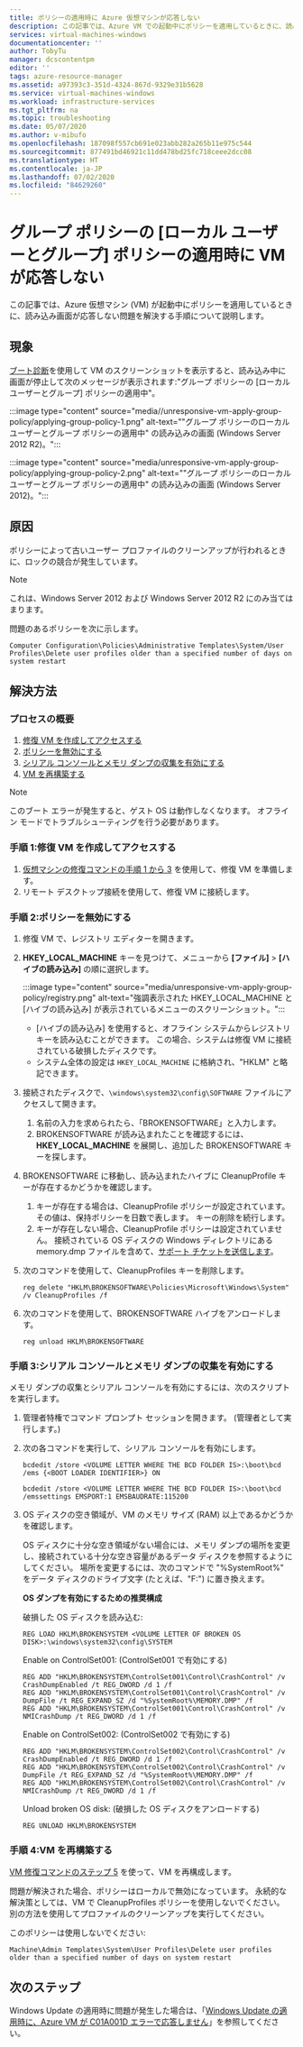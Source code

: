 ```yaml
---
title: ポリシーの適用時に Azure 仮想マシンが応答しない
description: この記事では、Azure VM での起動中にポリシーを適用しているときに、読み込み画面が応答しない問題を解決する手順について説明します。
services: virtual-machines-windows
documentationcenter: ''
author: TobyTu
manager: dcscontentpm
editor: ''
tags: azure-resource-manager
ms.assetid: a97393c3-351d-4324-867d-9329e31b5628
ms.service: virtual-machines-windows
ms.workload: infrastructure-services
ms.tgt_pltfrm: na
ms.topic: troubleshooting
ms.date: 05/07/2020
ms.author: v-mibufo
ms.openlocfilehash: 187098f557cb691e023abb282a265b11e975c544
ms.sourcegitcommit: 877491bd46921c11dd478bd25fc718ceee2dcc08
ms.translationtype: HT
ms.contentlocale: ja-JP
ms.lasthandoff: 07/02/2020
ms.locfileid: "84629260"
---
```

# <a name="vm-is-unresponsive-when-applying-group-policy-local-users-and-groups-policy"></a>グループ ポリシーの [ローカル ユーザーとグループ] ポリシーの適用時に VM が応答しない

この記事では、Azure 仮想マシン (VM) が起動中にポリシーを適用しているときに、読み込み画面が応答しない問題を解決する手順について説明します。

## <a name="symptoms"></a>現象

[ブート診断](https://docs.microsoft.com/azure/virtual-machines/troubleshooting/boot-diagnostics)を使用して VM のスクリーンショットを表示すると、読み込み中に画面が停止して次のメッセージが表示されます:"グループ ポリシーの [ローカル ユーザーとグループ] ポリシーの適用中"。

:::image type="content" source="media//unresponsive-vm-apply-group-policy/applying-group-policy-1.png" alt-text=""グループ ポリシーのローカル ユーザーとグループ ポリシーの適用中" の読み込みの画面 (Windows Server 2012 R2)。":::

:::image type="content" source="media/unresponsive-vm-apply-group-policy/applying-group-policy-2.png" alt-text=""グループ ポリシーのローカル ユーザーとグループ ポリシーの適用中" の読み込みの画面 (Windows Server 2012)。":::

## <a name="cause"></a>原因

ポリシーによって古いユーザー プロファイルのクリーンアップが行われるときに、ロックの競合が発生しています。

> [!NOTE]
> これは、Windows Server 2012 および Windows Server 2012 R2 にのみ当てはまります。

問題のあるポリシーを次に示します。

`Computer Configuration\Policies\Administrative Templates\System/User Profiles\Delete user profiles older than a specified number of days on system restart`

## <a name="resolution"></a>解決方法

### <a name="process-overview"></a>プロセスの概要

1. [修復 VM を作成してアクセスする](#step-1-create-and-access-a-repair-vm)
1. [ポリシーを無効にする](#step-2-disable-the-policy)
1. [シリアル コンソールとメモリ ダンプの収集を有効にする](#step-3-enable-serial-console-and-memory-dump-collection)
1. [VM を再構築する](#step-4-rebuild-the-vm)

> [!NOTE]
> このブート エラーが発生すると、ゲスト OS は動作しなくなります。 オフライン モードでトラブルシューティングを行う必要があります。

### <a name="step-1-create-and-access-a-repair-vm"></a>手順 1:修復 VM を作成してアクセスする

1. [仮想マシンの修復コマンドの手順 1 から 3](https://docs.microsoft.com/azure/virtual-machines/troubleshooting/repair-windows-vm-using-azure-virtual-machine-repair-commands#repair-process-example) を使用して、修復 VM を準備します。
2. リモート デスクトップ接続を使用して、修復 VM に接続します。

### <a name="step-2-disable-the-policy"></a>手順 2:ポリシーを無効にする

1. 修復 VM で、レジストリ エディターを開きます。
1. **HKEY_LOCAL_MACHINE** キーを見つけて、メニューから **[ファイル]**  >  **[ハイブの読み込み]** の順に選択します。

    :::image type="content" source="media/unresponsive-vm-apply-group-policy/registry.png" alt-text="強調表示された HKEY_LOCAL_MACHINE と [ハイブの読み込み] が表示されているメニューのスクリーンショット。":::

    - [ハイブの読み込み] を使用すると、オフライン システムからレジストリ キーを読み込むことができます。 この場合、システムは修復 VM に接続されている破損したディスクです。
    - システム全体の設定は `HKEY_LOCAL_MACHINE` に格納され、"HKLM" と略記できます。
1. 接続されたディスクで、`\windows\system32\config\SOFTWARE` ファイルにアクセスして開きます。

    1. 名前の入力を求められたら、「BROKENSOFTWARE」と入力します。
    1. BROKENSOFTWARE が読み込まれたことを確認するには、**HKEY_LOCAL_MACHINE** を展開し、追加した BROKENSOFTWARE キーを探します。
1. BROKENSOFTWARE に移動し、読み込まれたハイブに CleanupProfile キーが存在するかどうかを確認します。

    1. キーが存在する場合は、CleanupProfile ポリシーが設定されています。 その値は、保持ポリシーを日数で表します。 キーの削除を続行します。
    1. キーが存在しない場合、CleanupProfile ポリシーは設定されていません。 接続されている OS ディスクの Windows ディレクトリにある memory.dmp ファイルを含めて、[サポート チケットを送信します](https://portal.azure.com/?#blade/Microsoft_Azure_Support/HelpAndSupportBlade)。

1. 次のコマンドを使用して、CleanupProfiles キーを削除します。

    ```
    reg delete "HKLM\BROKENSOFTWARE\Policies\Microsoft\Windows\System" /v CleanupProfiles /f
    ```
1.  次のコマンドを使用して、BROKENSOFTWARE ハイブをアンロードします。

    ```
    reg unload HKLM\BROKENSOFTWARE
    ```

### <a name="step-3-enable-serial-console-and-memory-dump-collection"></a>手順 3:シリアル コンソールとメモリ ダンプの収集を有効にする

メモリ ダンプの収集とシリアル コンソールを有効にするには、次のスクリプトを実行します。

1. 管理者特権でコマンド プロンプト セッションを開きます。 (管理者として実行します。)
1. 次の各コマンドを実行して、シリアル コンソールを有効にします。
    
    ```
    bcdedit /store <VOLUME LETTER WHERE THE BCD FOLDER IS>:\boot\bcd /ems {<BOOT LOADER IDENTIFIER>} ON
    ```

    ```
    bcdedit /store <VOLUME LETTER WHERE THE BCD FOLDER IS>:\boot\bcd /emssettings EMSPORT:1 EMSBAUDRATE:115200
    ```
1. OS ディスクの空き領域が、VM のメモリ サイズ (RAM) 以上であるかどうかを確認します。

    OS ディスクに十分な空き領域がない場合には、メモリ ダンプの場所を変更し、接続されている十分な空き容量があるデータ ディスクを参照するようにしてください。 場所を変更するには、次のコマンドで "%SystemRoot%" をデータ ディスクのドライブ文字 (たとえば、"F:") に置き換えます。

    **OS ダンプを有効にするための推奨構成**

    破損した OS ディスクを読み込む:

    ```
    REG LOAD HKLM\BROKENSYSTEM <VOLUME LETTER OF BROKEN OS DISK>:\windows\system32\config\SYSTEM
    ```

    Enable on ControlSet001: (ControlSet001 で有効にする)
    
    ```
    REG ADD "HKLM\BROKENSYSTEM\ControlSet001\Control\CrashControl" /v CrashDumpEnabled /t REG_DWORD /d 1 /f 
    REG ADD "HKLM\BROKENSYSTEM\ControlSet001\Control\CrashControl" /v DumpFile /t REG_EXPAND_SZ /d "%SystemRoot%\MEMORY.DMP" /f 
    REG ADD "HKLM\BROKENSYSTEM\ControlSet001\Control\CrashControl" /v NMICrashDump /t REG_DWORD /d 1 /f 
    ```

    Enable on ControlSet002: (ControlSet002 で有効にする)
    
    ```
    REG ADD "HKLM\BROKENSYSTEM\ControlSet002\Control\CrashControl" /v CrashDumpEnabled /t REG_DWORD /d 1 /f 
    REG ADD "HKLM\BROKENSYSTEM\ControlSet002\Control\CrashControl" /v DumpFile /t REG_EXPAND_SZ /d "%SystemRoot%\MEMORY.DMP" /f 
    REG ADD "HKLM\BROKENSYSTEM\ControlSet002\Control\CrashControl" /v NMICrashDump /t REG_DWORD /d 1 /f 
    ```
    
    Unload broken OS disk: (破損した OS ディスクをアンロードする)

    ```
    REG UNLOAD HKLM\BROKENSYSTEM
    ```

### <a name="step-4-rebuild-the-vm"></a>手順 4:VM を再構築する

[VM 修復コマンドのステップ 5](https://docs.microsoft.com/azure/virtual-machines/troubleshooting/repair-windows-vm-using-azure-virtual-machine-repair-commands#repair-process-example) を使って、VM を再構成します。

問題が解決された場合、ポリシーはローカルで無効になっています。 永続的な解決策としては、VM で CleanupProfiles ポリシーを使用しないでください。 別の方法を使用してプロファイルのクリーンアップを実行してください。

このポリシーは使用しないでください:

`Machine\Admin Templates\System\User Profiles\Delete user profiles older than a specified number of days on system restart`

## <a name="next-steps"></a>次のステップ

Windows Update の適用時に問題が発生した場合は、「[Windows Update の適用時に、Azure VM が C01A001D エラーで応答しません](https://docs.microsoft.com/azure/virtual-machines/troubleshooting/unresponsive-vm-apply-windows-update)」を参照してください。
